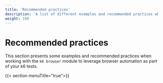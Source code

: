 ```yaml
---
title: 'Recommended practices'
description: 'A list of different examples and recommended practices when working with the k6 browser module'
weight: 100
---
```


# Recommended practices

This section presents some examples and recommended practices when working with the `k6 browser` module to leverage browser automation as part of your k6 tests.

{{< section menuTitle="true">}}